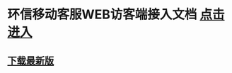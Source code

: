 环信移动客服WEB访客端接入文档 [点击进入](http://docs.easemob.com/cs/300visitoraccess/20webplugin)
==============================
[下载最新版](https://github.com/easemob/kefu-webim/releases)
-----------


